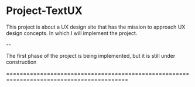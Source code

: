 

# Project-TextUX

This project is about a UX design site that has the mission to approach UX design concepts. In which I will implement the project.

--

The first phase of the project is being implemented, but it is still under construction

==========================================================================================
